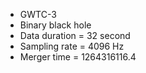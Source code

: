 <ul>
  <li>GWTC-3</li>
  <li>Binary black hole</li>
  <li>Data duration = 32 second</li>
  <li>Sampling rate = 4096 Hz</li>
  <li>Merger time = 1264316116.4</li>
</ul>
